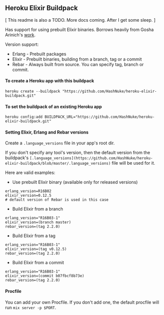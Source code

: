 ## Heroku Elixir Buildpack

[ This readme is also a TODO. More docs coming. After I get some sleep. ]

Has support for using prebuilt Elixir binaries. Borrows heavily from Gosha Arinich's [work](https://github.com/goshakkk/heroku-buildpack-elixir).

Version support:

* Erlang - Prebuilt packages
* Elixir - Prebuilt binaries, building from a branch, tag or a commit
* Rebar - Always built from source. You can specify tag, branch or commit.


#### To create a Heroku app with this buildpack

    heroku create --buildpack "https://github.com/HashNuke/heroku-elixir-buildpack.git"


#### To set the buildpack of an existing Heroku app

    heroku config:add BUILDPACK_URL="https://github.com/HashNuke/heroku-elixir-buildpack.git"


#### Setting Elixir, Erlang and Rebar versions

Create a `.language_versions` file in your app's root dir.

If you don't specify any tool's version, then the default version from the buildpack's `[.language_versions](https://github.com/HashNuke/heroku-elixir-buildpack/blob/master/.language_versions)` file will be used for it.

Here are valid examples:

* Use prebuilt Elixir binary (available only for released versions)

```
erlang_version=R16B02
elixir_version=0.12.5
# default version of Rebar is used in this case
```

* Build Elixir from a branch

```
erlang_version="R16B03-1"
elixir_version=(branch master)
rebar_version=(tag 2.2.0)
```

* Build Elixir from a tag

```
erlang_version="R16B03-1"
elixir_version=(tag v0.12.5)
rebar_version=(tag 2.2.0)
```

* Build Elixir from a commit

```
erlang_version="R16B03-1"
elixir_version=(commit b07fbcf8b73e)
rebar_version=(tag 2.2.0)
```

#### Procfile

You can add your own Procfile. If you don't add one, the default procfile will run `mix server -p $PORT`.
